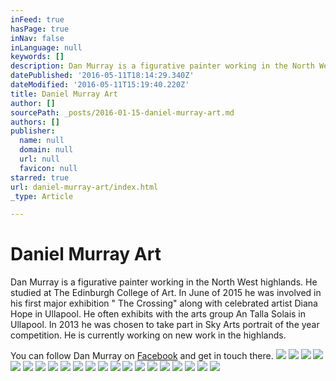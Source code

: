```yaml
---
inFeed: true
hasPage: true
inNav: false
inLanguage: null
keywords: []
description: Dan Murray is a figurative painter working in the North West highlands. He studied at The Edinburgh College of Art. In June of 2015 he was involved in his first major exhibition ” The Crossing” along with celebrated artist Diana Hope in Ullapool. He often exhibits with the arts group An Talla Solais in Ullapool. In 2013 he was chosen to take part in Sky Arts portrait of the year competition. He is currently working on new work in the highlands.
datePublished: '2016-05-11T18:14:29.340Z'
dateModified: '2016-05-11T15:19:40.220Z'
title: Daniel Murray Art
author: []
sourcePath: _posts/2016-01-15-daniel-murray-art.md
authors: []
publisher:
  name: null
  domain: null
  url: null
  favicon: null
starred: true
url: daniel-murray-art/index.html
_type: Article

---
```

# Daniel Murray Art

Dan Murray is a figurative painter working in the North West highlands. He studied at The Edinburgh College of Art. In June of 2015 he was involved in his first major exhibition " The Crossing" along with celebrated artist Diana Hope in Ullapool. He often exhibits with the arts group An Talla Solais in Ullapool. In 2013 he was chosen to take part in Sky Arts portrait of the year competition. He is currently working on new work in the highlands.

You can follow Dan Murray on [Facebook][0] and get in touch there.
![](https://the-grid-user-content.s3-us-west-2.amazonaws.com/1d3f5ef8-b107-406d-ad90-7356cf662136.jpg)
![](https://the-grid-user-content.s3-us-west-2.amazonaws.com/b2b510d8-e767-4f43-abae-ba11e7fb79e7.jpg)
![](https://the-grid-user-content.s3-us-west-2.amazonaws.com/6af5033d-6f61-4885-a310-56c5676f5283.jpg)
![](https://the-grid-user-content.s3-us-west-2.amazonaws.com/93ca50b6-1cfd-4fd7-81f9-bbb85985fe98.jpg)
![](https://the-grid-user-content.s3-us-west-2.amazonaws.com/67a2524d-5dd1-4ebf-9896-a09b1e01c121.jpg)
![](https://the-grid-user-content.s3-us-west-2.amazonaws.com/9bdd2d0a-d437-451b-81f5-ef2a81708591.jpg)
![](https://the-grid-user-content.s3-us-west-2.amazonaws.com/42a89b66-8fee-4e10-bae9-b32e0d742f9c.jpg)
![](https://the-grid-user-content.s3-us-west-2.amazonaws.com/a6e037ed-d72a-44d2-a9e3-b59f2f0de547.jpg)
![](https://the-grid-user-content.s3-us-west-2.amazonaws.com/b51bac9c-7405-4611-8648-c155a2ef898b.jpg)
![](https://the-grid-user-content.s3-us-west-2.amazonaws.com/32b9f6e0-89f7-4d4c-9e13-b81065621863.jpg)
![](https://the-grid-user-content.s3-us-west-2.amazonaws.com/f658b177-4772-4831-a630-f16dfed56fdc.jpg)
![](https://the-grid-user-content.s3-us-west-2.amazonaws.com/4c443060-3241-4432-b0ac-3952531a7d3e.jpg)
![](https://the-grid-user-content.s3-us-west-2.amazonaws.com/d17158b3-0c35-41e0-8b0a-de577ed28c8f.jpg)
![](https://the-grid-user-content.s3-us-west-2.amazonaws.com/5bb9675c-1314-4710-a0a0-5a95c1691675.jpg)
![](https://the-grid-user-content.s3-us-west-2.amazonaws.com/a52ef9f5-469f-4f04-9675-f927c8aafc62.jpg)
![](https://the-grid-user-content.s3-us-west-2.amazonaws.com/bfd03e81-3e12-491c-8c88-95a4242d4ef6.jpg)
![](https://the-grid-user-content.s3-us-west-2.amazonaws.com/0c86d62f-e9d5-42c4-b346-801b10180ec5.jpg)
![](https://the-grid-user-content.s3-us-west-2.amazonaws.com/0d49a6f5-12b6-4d2f-a607-b7419c33d0b5.jpg)
![](https://the-grid-user-content.s3-us-west-2.amazonaws.com/22749753-af2a-4321-b578-bd8a0b218704.jpg)
![](https://the-grid-user-content.s3-us-west-2.amazonaws.com/8871bb8e-c8bf-4f07-8180-abc326e8139f.jpg)
![](https://the-grid-user-content.s3-us-west-2.amazonaws.com/10c8973b-34f3-42df-8cc7-b7f4c27c1001.jpg)

[0]: https://www.facebook.com/Dan-Murray-Artist-197596477105627/